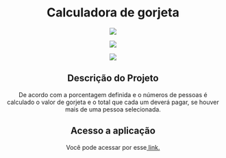 <h1 align="center">Calculadora de gorjeta</h1>
<p align="center">
<img src="https://user-images.githubusercontent.com/72825535/205128545-92d3c34c-9f87-44ed-8071-b4561750c2a1.gif">
</p>

<p align="center"> <img src="https://img.shields.io/github/license/mateusrr/TipCalculator"/></p>

<p align="center">
<img src="http://img.shields.io/static/v1?label=STATUS&message=FINALIZADO%20&color=GREEN&style=for-the-badge"/>
</p>

<h2 align="center">Descrição do Projeto</h2>
<p align="center">De acordo com a porcentagem definida e o números de pessoas é calculado o valor de gorjeta e o total que cada um deverá pagar, se houver mais de uma pessoa selecionada.</p>

<h2 align="center">Acesso a aplicação</h2>
<p align="center">
 Você pode acessar por esse<a href="https://mateusrr.github.io/TipCalculator/" target="_blank"> link.</a>
 </p>
